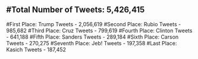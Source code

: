 #Total Number of Tweets: 5,426,415 
---
#First Place: Trump Tweets - 2,056,619
#Second Place: Rubio Tweets - 985,682
#Third Place: Cruz Tweets - 799,619
#Fourth Place: Clinton Tweets - 641,188
#Fifth Place: Sanders Tweets - 289,184
#Sixth Place: Carson Tweets - 270,275
#Seventh Place: Jeb! Tweets - 197,358
#Last Place: Kasich Tweets - 187,452
